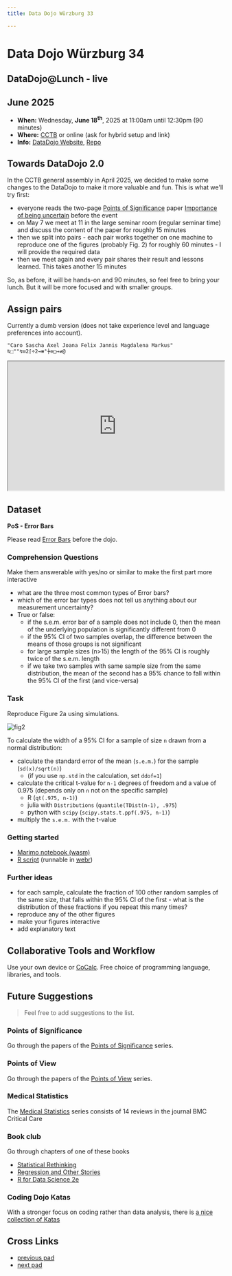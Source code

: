 ```yaml
---
title: Data Dojo Würzburg 33

---
```


# Data Dojo Würzburg 34

## DataDojo@Lunch - live

## June 2025
 - **When:** Wednesday, **June 18<sup>th</sup>**, 2025 at 11:00am until 12:30pm (90 minutes) 
 - **Where:** [CCTB](https://www.google.de/maps/place/Center+for+Computational+and+Theoretical+Biology+(CCTB),+University+of+W%C3%BCrzburg/@49.7850742,9.9723819,19z/data=!3m1!4b1!4m5!3m4!1s0x47a28fc802e5e8d9:0x6b62d2cbd2e6f094!8m2!3d49.7851122!4d9.9730135) or online (ask for hybrid setup and link)
 - **Info:** [DataDojo Website](https://ddojo.github.io/), [Repo](https://github.com/ddojo/ddojo.github.io)

## Towards DataDojo 2.0

In the CCTB general assembly in April 2025, we decided to make some changes to the DataDojo to  make it more valuable and fun.
This is what we'll try first:
- everyone reads the two-page [Points of Significance](https://www.nature.com/collections/qghhqm/pointsofsignificance) paper [Importance of being uncertain](https://www.nature.com/articles/nmeth.2613) before the event
- on May 7 we meet at 11 in the large seminar room (regular seminar time) and discuss the content of the paper for roughly 15 minutes
- then we split into pairs - each pair works together on one machine to reproduce one of the figures (probably Fig. 2) for roughly 60 minutes - I will provide the required data
- then we meet again and every pair shares their result and lessons learned. This takes another 15 minutes

So, as before, it will be hands-on and 90 minutes, so feel free to bring your lunch. But it will be more focused and with smaller groups.

## Assign pairs

Currently a dumb version (does not take experience level and language preferences into account).

```uiua
"Caro Sascha Axel Joana Felix Jannis Magdalena Markus"
⍉⬚""↯⊟2⌈÷2⊸⧻°⍆⊜□⊸≠@ 
```

<iframe
  src="https://uiua.org/embed?src=0_14_0-rc_3__"
  style="width:100%; height: 300px"
></iframe>

## Dataset

**PoS - Error Bars**

Please read [Error Bars](https://www.nature.com/articles/nmeth.2659) before the dojo.

### Comprehension Questions

Make them answerable with yes/no or similar to make the first part more interactive

- what are the three most common types of Error bars?
- which of the error bar types does not tell us anything about our measurement uncertainty?
- True or false:
    - if the s.e.m. error bar of a sample does not include 0, then the mean of the underlying population is significantly different from 0
    - if the 95% CI of two samples overlap, the difference between the means of those groups is not significant
    - for large sample sizes (n>15) the length of the 95% CI is roughly twice of the s.e.m. length
    - if we take two samples with same sample size from the same distribution, the mean of the second has a 95% chance to fall within the 95% CI of the first (and vice-versa)

### Task

Reproduce Figure 2a using simulations.

![fig2](https://media.springernature.com/full/springer-static/image/art%3A10.1038%2Fnmeth.2659/MediaObjects/41592_2013_Article_BFnmeth2659_Fig2_HTML.jpg?as=webp)

To calculate the width of a 95% CI for a sample of size `n` drawn from a normal distribution:
- calculate the standard error of the mean (`s.e.m.`) for the sample (`sd(x)/sqrt(n)`)
    - (if you use `np.std` in the calculation, set `ddof=1`)
- calculate the critical t-value for `n-1` degrees of freedom and a value of 0.975 (depends only on `n` not on the specific sample)
    - R (`qt(.975, n-1)`)
    - julia with `Distributions` (`quantile(TDist(n-1), .975`)
    - python with `scipy` (`scipy.stats.t.ppf(.975, n-1)`)
- multiply the `s.e.m.` with the t-value

### Getting started

- [Marimo notebook (wasm)](https://marimo.app/l/10z7rz)
- [R script](https://github.com/ddojo/ddojo.github.io/blob/main/sessions/33_PoS_uncertain/getting_started.R) (runnable in [webr](https://webr.r-wasm.org/latest/))

### Further ideas

- for each sample, calculate the fraction of 100 other random samples of the same size, that falls within the 95% CI of the first - what is the distribution of these fractions if you repeat this many times?
- reproduce any of the other figures
- make your figures interactive
- add explanatory text

## Collaborative Tools and Workflow

Use your own device or [CoCalc](https://cocalc.com).
Free choice of programming language, libraries, and tools.

## Future Suggestions
> Feel free to add suggestions to the list.

### Points of Significance

Go through the papers of the [Points of Significance](https://www.nature.com/collections/qghhqm/pointsofsignificance) series.

### Points of View

Go through the papers of the [Points of View](https://communities.springernature.com/posts/data-visualization-a-view-of-every-points-of-view-column) series.

### Medical Statistics

The [Medical Statistics](https://www.biomedcentral.com/collections/cc-medical) series consists of 14 reviews in the journal BMC Critical Care

### Book club

Go through chapters of one of these books

- [Statistical Rethinking](https://xcelab.net/rm/)
- [Regression and Other Stories](https://avehtari.github.io/ROS-Examples/)
- [R for Data Science 2e](https://r4ds.hadley.nz/)

### Coding Dojo Katas

With a stronger focus on coding rather than data analysis, there is [a nice collection of Katas](https://codingdojo.org/kata/)

## Cross Links
 - [previous pad](https://ddojo.github.io/pad_archive/33_datadojo)
 - [next pad](https://ddojo.github.io/pad_archive/35_datadojo)